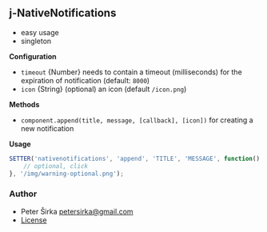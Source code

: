 ## j-NativeNotifications

- easy usage
- singleton

__Configuration__

- `timeout` {Number} needs to contain a timeout (milliseconds) for the expiration of notification (default: `8000`)
- `icon` {String} (optional) an icon (default `/icon.png`)

__Methods__
- `component.append(title, message, [callback], [icon])` for creating a new notification

__Usage__

```javascript
SETTER('nativenotifications', 'append', 'TITLE', 'MESSAGE', function() {
    // optional, click
}, '/img/warning-optional.png');
```

### Author

- Peter Širka <petersirka@gmail.com>
- [License](https://www.totaljs.com/license/)